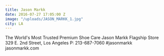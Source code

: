 ```yaml
---
title: Jason Markk
date: 2016-07-27 17:05:00 Z
image: "/uploads/JASON_MARKK_1.jpg"
city: LA
---
```


The World's Most Trusted Premium Shoe Care Jason Markk Flagship Store 329 E. 2nd Street, Los Angeles P: 213-687-7060 #jasonmarkk jasonmarkk.com
